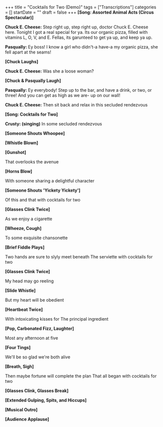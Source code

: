 +++
title = "Cocktails for Two (Demo)"
tags = ["Transcriptions"]
categories = []
startDate = ""
draft = false
+++
**[Song: Assorted Animal Acts (Circus Spectacular)]**

**Chuck E. Cheese:**
Step right up, step right up, doctor Chuck E. Cheese here. Tonight I got a real special for ya. Its our organic pizza, filled with vitamins L, O, V, and E. Fellas, its garunteed to get ya up, and keep ya up.

**Pasqually:**
Ey boss! I know a girl who didn't-a have-a my organic pizza, she fell apart at the seams!

**[Chuck Laughs]**

**Chuck E. Cheese:**
Was she a loose woman?

**[Chuck & Pasqually Laugh]**

**Pasqually:**
Ey everybody! Step up to the bar, and have a drink, or two, or three! And you can get as high as we are- up on our wall!

**Chuck E. Cheese:**
Then sit back and relax in this secluded rendezvous

**[Song: Cocktails for Two]**

**Crusty: (singing)**
In some secluded rendezvous

**[Someone Shouts Whoopee]**

**[Whistle Blown]**

**[Gunshot]**

That overlooks the avenue

**[Horns Blow]**

With someone sharing a delightful character

**[Someone Shouts 'Yickety Yickety']**

Of this and that with cocktails for two

**[Glasses Clink Twice]**

As we enjoy a cigarette

**[Wheeze, Cough]**

To some exquisite chansonette

**[Brief Fiddle Plays]**

Two hands are sure to slyly meet beneath
The serviette with cocktails for two

**[Glasses Clink Twice]**

My head may go reeling

**[Slide Whistle]**

But my heart will be obedient

**[Heartbeat Twice]**

With intoxicating kisses for
The principal ingredient

**[Pop, Carbonated Fizz, Laughter]**

Most any afternoon at five

**[Four Tings]**

We'll be so glad we're both alive

**[Breath, Sigh]**

Then maybe fortune will complete the plan
That all began with cocktails for two

**[Glasses Clink, Glasses Break]**

**[Extended Gulping, Spits, and Hiccups]**

**[Musical Outro]**

**[Audience Applause]**
